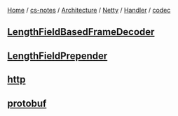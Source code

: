 [Home](https://mengxianbin.github.io) /
[cs-notes](https://mengxianbin.github.io/cs-notes/site) /
[Architecture](https://mengxianbin.github.io/cs-notes/site/Architecture) /
[Netty](https://mengxianbin.github.io/cs-notes/site/Architecture/Netty) /
[Handler](https://mengxianbin.github.io/cs-notes/site/Architecture/Netty/Handler) /
[codec](https://mengxianbin.github.io/cs-notes/site/Architecture/Netty/Handler/codec)

## [LengthFieldBasedFrameDecoder](https://mengxianbin.github.io/cs-notes/site/Architecture/Netty/Handler/codec/LengthFieldBasedFrameDecoder)

## [LengthFieldPrepender](https://mengxianbin.github.io/cs-notes/site/Architecture/Netty/Handler/codec/LengthFieldPrepender)

## [http](https://mengxianbin.github.io/cs-notes/site/Architecture/Netty/Handler/codec/http/)

## [protobuf](https://mengxianbin.github.io/cs-notes/site/Architecture/Netty/Handler/codec/protobuf/)
